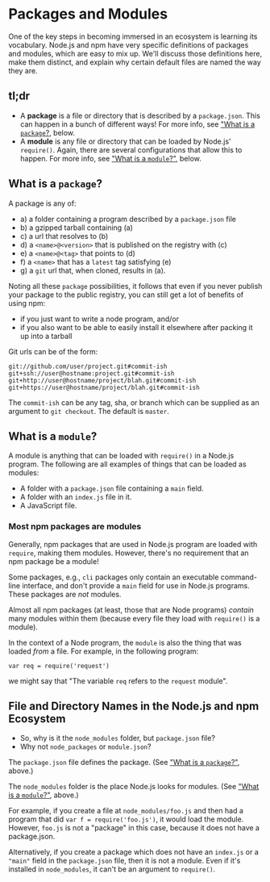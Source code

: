 <!--
title: 01 - Packages
featured: true
-->

# Packages and Modules

One of the key steps in becoming immersed in an ecosystem is learning
its vocabulary. Node.js and npm have very specific definitions of 
packages and modules, which are easy to mix up. We'll discuss those
definitions here, make them distinct, and explain why certain
default files are named the way they are.

## tl;dr

- A **package** is a file or directory that is described by a `package.json`.
  This can happen in a bunch of different ways! For more info, see 
  ["What is a `package`?](#what-is-a-package), below.
- A **module** is any file or directory that can be loaded by Node.js' 
  `require()`. Again, there are several configurations that allow this to 
  happen. For more info, see ["What is a `module`?"](#what-is-a-module), below.

## What is a `package`?

A package is any of:

* a) a folder containing a program described by a `package.json` file
* b) a gzipped tarball containing (a)
* c) a url that resolves to (b)
* d) a `<name>@<version>` that is published on the registry with (c)
* e) a `<name>@<tag>` that points to (d)
* f) a `<name>` that has a `latest` tag satisfying (e)
* g) a `git` url that, when cloned, results in (a).

Noting all these `package` possibilities, it follows that even if you never
publish your package to the public registry, you can still get a lot of
benefits of using npm:

- if you just want to write a node program, and/or
- if you also want to be able to easily install it elsewhere after packing
  it up into a tarball

Git urls can be of the form:

```
git://github.com/user/project.git#commit-ish
git+ssh://user@hostname:project.git#commit-ish
git+http://user@hostname/project/blah.git#commit-ish
git+https://user@hostname/project/blah.git#commit-ish
```

The `commit-ish` can be any tag, sha, or branch which can be supplied as
an argument to `git checkout`.  The default is `master`.

## What is a `module`?

A module is anything that can be loaded with `require()` in a Node.js
program.  The following are all examples of things that can be
loaded as modules:

* A folder with a `package.json` file containing a `main` field.
* A folder with an `index.js` file in it.
* A JavaScript file.

### Most npm packages are modules

Generally, npm packages that are used in Node.js program are loaded
with `require`, making them modules. However, there's no requirement
that an npm package be a module!  

Some packages, e.g., `cli` packages only contain an executable
command-line interface, and don't provide a `main` field for use in
Node.js programs. These packages are *not* modules.

Almost all npm packages (at least, those that are Node programs)
*contain* many modules within them (because every file they load with
`require()` is a module).

In the context of a Node program, the `module` is also the thing that
was loaded *from* a file.  For example, in the following program:

    var req = require('request')

we might say that "The variable `req` refers to the `request` module".

## File and Directory Names in the Node.js and npm Ecosystem

- So, why is it the `node_modules` folder, but `package.json` file?
- Why not `node_packages` or `module.json`?

The `package.json` file defines the package.  (See 
["What is a `package`?"](#what-is-a-packae), above.)

The `node_modules` folder is the place Node.js looks for modules.
(See ["What is a `module`?"](#what-is-a-module), above.)

For example, if you create a file at `node_modules/foo.js` and then
had a program that did `var f = require('foo.js')`, it would load
the module.  However, `foo.js` is not a "package" in this case,
because it does not have a package.json.

Alternatively, if you create a package which does not have an
`index.js` or a `"main"` field in the `package.json` file, then it is
not a module.  Even if it's installed in `node_modules`, it can't be
an argument to `require()`.
